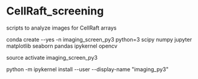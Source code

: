 # CellRaft_screening
scripts to analyze images for CellRaft arrays

conda create --yes -n imaging_screen_py3 python=3 scipy numpy jupyter matplotlib seaborn pandas ipykernel opencv

source activate imaging_screen_py3

python -m ipykernel install --user --display-name "imaging_py3"
